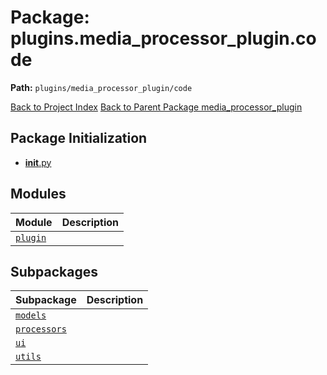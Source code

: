 # Package: plugins.media_processor_plugin.code

**Path:** `plugins/media_processor_plugin/code`

[Back to Project Index](../../../../index.md)
[Back to Parent Package media_processor_plugin](../index.md)

## Package Initialization
- [__init__.py](init.md)

## Modules

| Module | Description |
| --- | --- |
| [`plugin`](plugin.md) |  |

## Subpackages

| Subpackage | Description |
| --- | --- |
| [`models`](models/index.md) |  |
| [`processors`](processors/index.md) |  |
| [`ui`](ui/index.md) |  |
| [`utils`](utils/index.md) |  |
